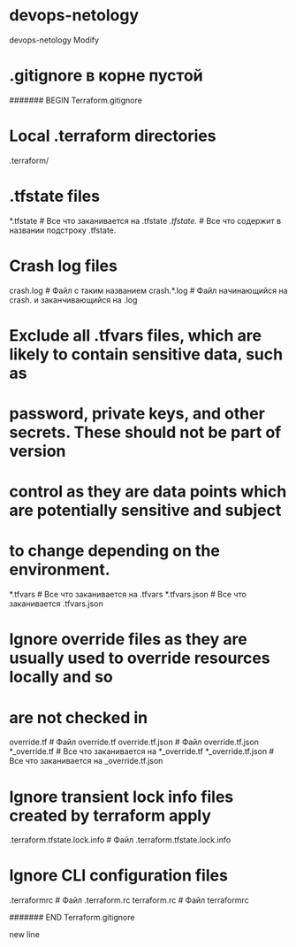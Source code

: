 # devops-netology
devops-netology
Modify
# .gitignore в корне пустой
####### BEGIN Terraform.gitignore

# Local .terraform directories
.terraform/

# .tfstate files
*.tfstate # Все что заканивается на .tfstate
*.tfstate.* # Все что содержит в названии подстроку .tfstate.

# Crash log files
crash.log # Файл с таким названием
crash.*.log # Файл начинающийся на crash. и  заканчивающийся на .log

# Exclude all .tfvars files, which are likely to contain sensitive data, such as
# password, private keys, and other secrets. These should not be part of version
# control as they are data points which are potentially sensitive and subject
# to change depending on the environment.
*.tfvars # Все что заканивается на .tfvars
*.tfvars.json # Все что заканивается .tfvars.json

# Ignore override files as they are usually used to override resources locally and so
# are not checked in
override.tf # Файл override.tf
override.tf.json  # Файл override.tf.json
*_override.tf  # Все что заканивается на *_override.tf
*_override.tf.json  # Все что заканивается на _override.tf.json

# Ignore transient lock info files created by terraform apply
.terraform.tfstate.lock.info  # Файл .terraform.tfstate.lock.info

# Ignore CLI configuration files
.terraformrc # Файл .terraform.rc
terraform.rc # Файл terraformrc

####### END Terraform.gitignore

new line
